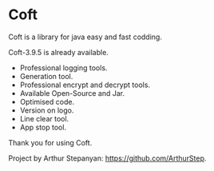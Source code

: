 # Coft
Coft is a library for java easy and fast codding.


Coft-3.9.5 is already available.
* Professional logging tools.
* Generation tool.
* Professional encrypt and decrypt tools.
* Available Open-Source and Jar.
* Optimised code.
* Version on logo.
* Line clear tool.
* App stop tool.

Thank you for using Coft.

Project by Arthur Stepanyan: https://github.com/ArthurStep.
